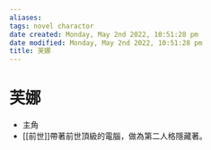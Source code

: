 ```yaml
---
aliases: 
tags: novel charactor
date created: Monday, May 2nd 2022, 10:51:28 pm
date modified: Monday, May 2nd 2022, 10:51:28 pm
title: 芙娜
---
```


# 芙娜

- 主角
- [[前世]]帶著前世頂級的電腦，做為第二人格隱藏著。